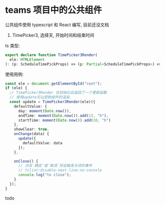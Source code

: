 # teams 项目中的公共组件

公共组件使用 typescript 和 React 编写, 目前还没文档

1. TimePicker3, 选择天, 开始时间和结束时间

ts 类型:

```typescript
export declare function TimePicker3Render(
  ele: HTMLElement
): (p: ScheduleTimePickProps) => (p: Partial<ScheduleTimePickProps>) => void;
```

使用用例:

```typescript
const ele = document.getElementById("root");
if (ele) {
  // TimePicker3Render 在初始化后返回了一个更新函数
  // 使用update可以控制组件的渲染.
  const update = TimePicker3Render(ele)({
    defaultValue: {
      day: moment(Date.now()),
      endTime: moment(Date.now()).add(13, "h"),
      startTime: moment(Date.now()).add(10, "h")
    },
    showClear: true,
    onChange(data) {
      update({
        defaultValue: data
      });
    },

    onClose() {
      // 点击`确定`或`取消`将会触发关闭的事件
      // tslint:disable-next-line:no-console
      console.log("to close");
    }
  });
}
```

todo

<!-- [ ] 修改选择颜色 -->
<!-- [ ] 处理 niceScroll 模块化 -->
